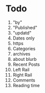 # Todo

1. "by"
1. "Published"
1. "updatd"
1. Dates only
1. https
1. Categories
1. archives
1. about blurb
1. Recent Posts
1. Left Rail
1. Right Rail
1. Comments
1. Reading time

